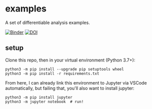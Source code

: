 # examples
A set of differentiable analysis examples.

[![Binder](https://mybinder.org/badge_logo.svg)](https://mybinder.org/v2/gh/gradhep/differentiable-analysis-examples/HEAD) [![DOI](https://zenodo.org/badge/DOI/10.5281/zenodo.7129991.svg)](https://doi.org/10.5281/zenodo.7129991)


## setup

Clone this repo, then in your virtual environment (Python 3.7+):

```
python3 -m pip install --upgrade pip setuptools wheel
python3 -m pip install -r requirements.txt
```
From here, I can already link this environment to Jupyter via VSCode automatically, but failing that, you'll also want to install jupyter:
```
python3 -m pip install jupyter
python3 -m jupyter notebook  # run!
```
